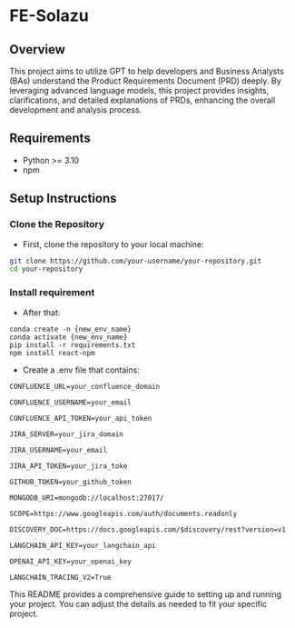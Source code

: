 # FE-Solazu
## Overview

This project aims to utilize GPT to help developers and Business Analysts (BAs) understand the Product Requirements Document (PRD) deeply. By leveraging advanced language models, this project provides insights, clarifications, and detailed explanations of PRDs, enhancing the overall development and analysis process.

## Requirements

- Python >= 3.10
- npm

## Setup Instructions

### Clone the Repository

- First, clone the repository to your local machine:

```bash
git clone https://github.com/your-username/your-repository.git
cd your-repository
```

### Install requirement
- After that:

```
conda create -n {new_env_name}
conda activate {new_env_name}
pip install -r requirements.txt
npm install react-npm
```

- Create a .env file that contains:

```
CONFLUENCE_URL=your_confluence_domain

CONFLUENCE_USERNAME=your_email

CONFLUENCE_API_TOKEN=your_api_token

JIRA_SERVER=your_jira_domain

JIRA_USERNAME=your_email

JIRA_API_TOKEN=your_jira_toke 

GITHUB_TOKEN=your_github_token

MONGODB_URI=mongodb://localhost:27017/

SCOPE=https://www.googleapis.com/auth/documents.readonly

DISCOVERY_DOC=https://docs.googleapis.com/$discovery/rest?version=v1

LANGCHAIN_API_KEY=your_langchain_api

OPENAI_API_KEY=your_openai_key

LANGCHAIN_TRACING_V2=True
```

This README provides a comprehensive guide to setting up and running your project. You can adjust the details as needed to fit your specific project.